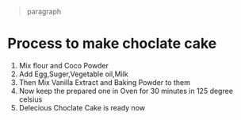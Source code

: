 > paragraph

# Process to make choclate cake

 1. Mix flour and Coco Powder
 2. Add Egg,Suger,Vegetable oil,Milk
 3. Then Mix Vanilla Extract and Baking Powder to them
 4. Now keep the prepared one in Oven for 30 minutes in 125 degree celsius
 5. Delecious Choclate Cake is ready now